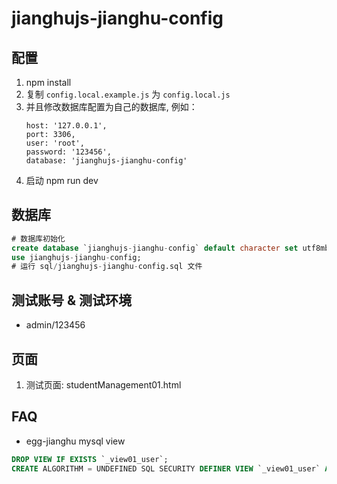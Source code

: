 # jianghujs-jianghu-config

## 配置

1. npm install
2. 复制 `config.local.example.js` 为 `config.local.js`
3. 并且修改数据库配置为自己的数据库, 例如：
   ```
   host: '127.0.0.1',
   port: 3306,
   user: 'root',
   password: '123456',
   database: 'jianghujs-jianghu-config'
   ```
4. 启动 npm run dev
   
## 数据库

```sql
# 数据库初始化
create database `jianghujs-jianghu-config` default character set utf8mb4 collate utf8mb4_bin;
use jianghujs-jianghu-config;
# 运行 sql/jianghujs-jianghu-config.sql 文件
```

## 测试账号 & 测试环境

- admin/123456

## 页面

1. 测试页面: studentManagement01.html

## FAQ

- egg-jianghu mysql view
```sql
DROP VIEW IF EXISTS `_view01_user`;
CREATE ALGORITHM = UNDEFINED SQL SECURITY DEFINER VIEW `_view01_user` AS select * from `_user`;
```
